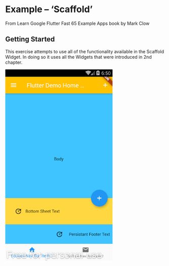 # Example – ‘Scaffold’

From Learn Google Flutter Fast 65 Example Apps book by Mark Clow

## Getting Started

This exercise attempts to use all of the functionality available in the Scaffold Widget.
In doing so it uses all the Widgets that were introduced in 2nd chapter.

![appImage.png](images/appImage.png)